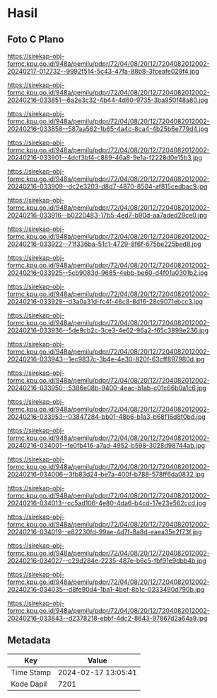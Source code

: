 # Hasil

## Foto C Plano

https://sirekap-obj-formc.kpu.go.id/948a/pemilu/pdpr/72/04/08/20/12/7204082012002-20240217-012732--9992f514-5c43-47fa-88b8-3fceafe029f4.jpg

https://sirekap-obj-formc.kpu.go.id/948a/pemilu/pdpr/72/04/08/20/12/7204082012002-20240216-033851--6a2e3c32-4b44-4d60-9735-3ba950f48a80.jpg

https://sirekap-obj-formc.kpu.go.id/948a/pemilu/pdpr/72/04/08/20/12/7204082012002-20240216-033858--587aa562-1b65-4a4c-8ca4-4b25b6e779d4.jpg

https://sirekap-obj-formc.kpu.go.id/948a/pemilu/pdpr/72/04/08/20/12/7204082012002-20240216-033901--4dcf3bf4-c889-46a8-9e1a-f2228d0e15b3.jpg

https://sirekap-obj-formc.kpu.go.id/948a/pemilu/pdpr/72/04/08/20/12/7204082012002-20240216-033909--dc2e3203-d8d7-4870-8504-af815cedbac9.jpg

https://sirekap-obj-formc.kpu.go.id/948a/pemilu/pdpr/72/04/08/20/12/7204082012002-20240216-033916--b0220483-17b5-4ed7-b90d-aa7aded29ce0.jpg

https://sirekap-obj-formc.kpu.go.id/948a/pemilu/pdpr/72/04/08/20/12/7204082012002-20240216-033922--71f336ba-51c1-4729-8f6f-675be225bed8.jpg

https://sirekap-obj-formc.kpu.go.id/948a/pemilu/pdpr/72/04/08/20/12/7204082012002-20240216-033925--5cb9083d-9685-4ebb-be60-d4f01a0301b2.jpg

https://sirekap-obj-formc.kpu.go.id/948a/pemilu/pdpr/72/04/08/20/12/7204082012002-20240216-033929--d3a0a31d-fc4f-46c8-8d16-28c9071ebcc3.jpg

https://sirekap-obj-formc.kpu.go.id/948a/pemilu/pdpr/72/04/08/20/12/7204082012002-20240216-033936--5de9cb2c-3ce3-4e62-96a2-f65c3899e236.jpg

https://sirekap-obj-formc.kpu.go.id/948a/pemilu/pdpr/72/04/08/20/12/7204082012002-20240216-033943--1ec9837c-3b4e-4e30-820f-63cff897980d.jpg

https://sirekap-obj-formc.kpu.go.id/948a/pemilu/pdpr/72/04/08/20/12/7204082012002-20240216-033950--5386e08b-9400-4eac-b1ab-c01c66b0a1c6.jpg

https://sirekap-obj-formc.kpu.go.id/948a/pemilu/pdpr/72/04/08/20/12/7204082012002-20240216-033953--03847284-bb01-48b6-b1a3-b68f16d8f0bd.jpg

https://sirekap-obj-formc.kpu.go.id/948a/pemilu/pdpr/72/04/08/20/12/7204082012002-20240216-034001--fe0fb416-a7ad-4952-b598-3028d98744ab.jpg

https://sirekap-obj-formc.kpu.go.id/948a/pemilu/pdpr/72/04/08/20/12/7204082012002-20240216-034006--3fb83d24-be7a-400f-b788-578ff6da0832.jpg

https://sirekap-obj-formc.kpu.go.id/948a/pemilu/pdpr/72/04/08/20/12/7204082012002-20240216-034013--cc5ad106-4e80-4da6-b4cd-17e23e562ccd.jpg

https://sirekap-obj-formc.kpu.go.id/948a/pemilu/pdpr/72/04/08/20/12/7204082012002-20240216-034019--e82230fd-99ae-4d7f-8a8d-eaea35e2f73f.jpg

https://sirekap-obj-formc.kpu.go.id/948a/pemilu/pdpr/72/04/08/20/12/7204082012002-20240216-034027--c29d284e-2235-487e-b6c5-fbf91e9dbb4b.jpg

https://sirekap-obj-formc.kpu.go.id/948a/pemilu/pdpr/72/04/08/20/12/7204082012002-20240216-034035--d8fe90d4-1ba1-4bef-8b1c-0233490d790b.jpg

https://sirekap-obj-formc.kpu.go.id/948a/pemilu/pdpr/72/04/08/20/12/7204082012002-20240216-033843--d2378218-ebbf-4dc2-8643-97867d2a64a9.jpg


## Metadata

| Key        | Value               |
| ---------- | ------------------- |
| Time Stamp | 2024-02-17 13:05:41 |
| Kode Dapil | 7201                |



